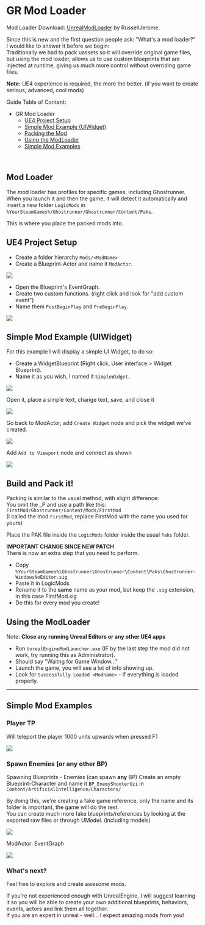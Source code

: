# GR Mod Loader

Mod Loader Download: [UnrealModLoader](https://github.com/RussellJerome/UnrealModLoader/releases) by RussellJerome.

Since this is new and the first question people ask: "What's a mod loader?" </br>
I would like to answer it before we begin:</br>
Traditionally we had to pack uassets so it will override original game files, but using the mod loader, allows us to use custom blueprints that are injected at runtime, giving us much more control without overriding game files.

**Note:** UE4 experience is required, the more the better. (if you want to create serious, advanced, cool mods)

Guide Table of Content:</br>
- GR Mod Loader
  - [UE4 Project Setup](#ue4-project-setup)
  - [Simple Mod Example (UIWidget)](#simple-mod-example-uiwidget)
  - [Packing the Mod](#build-and-pack-it)
  - [Using the ModLoader](#using-the-modloader)
  - [Simple Mod Examples](#simple-mod-examples)

</br>

## Mod Loader
The mod loader has profiles for specific games, including Ghostrunner. When you launch it and then the game, it will detect it automatically and insert a new folder `LogicMods` in `%YourSteamGames%/Ghostrunner/Ghostrunner/Content/Paks`.  
  
This is where you place the packed mods into.

## UE4 Project Setup
- Create a folder hierarchy `Mods/<ModName>`
- Create a Blueprint-Actor and name it `ModActor`.

![](Images/mod1.png)

- Open the Blueprint's EventGraph.
- Create two custom functions. (right click and look for "add custom event")
- Name them `PostBeginPlay` and `PreBeginPlay`.

![](Images/mod2.png)

## Simple Mod Example (UIWidget)

For this example I will display a simple UI Widget, to do so:
- Create a WidgetBlueprint (Right click, User interface > Widget Blueprint).
- Name it as you wish, I named it `SimpleWidget`.

![](Images/mod3.png)

Open it, place a simple text, change text, save, and close it

![](Images/mod4.png)

Go back to ModActor, add `Create Widget` node and pick the widget we've created.

![](Images/mod5.png)

Add `Add to Viewport` node and connect as shown

![](Images/mod6.png)

## Build and Pack it!
Packing is similar to the usual method, with slight difference:</br>
You omit the _P and use a path like this: `FirstMod/Ghostrunner/Content/Mods/FirstMod` </br>
(I called the mod `FirstMod`, replace FirstMod with the name you used for yours)

Place the PAK file inside the `LogicMods` folder inside the usual `Paks` folder.

**IMPORTANT CHANGE SINCE NEW PATCH**</br>
There is now an extra step that you need to perform.</br>
- Copy `%YourSteamGames%\Ghostrunner\Ghostrunner\Content\Paks\Ghostrunner-WindowsNoEditor.sig`
- Paste it in LogicMods
- Rename it to the **same** name as your mod, but keep the `.sig` extension, in this case FirstMod.sig
- Do this for every mod you create!

## Using the ModLoader
Note: **Close any running Unreal Editors or any other UE4 apps**

- Run `UnrealEngineModLauncher.exe` (IF by the last step the mod did not work, try running this as Administrator).
- Should say "Waitng for Game Window..."
- Launch the game, you will see a lot of info showing up.
- Look for `Successfully Loaded <Modname>` - if everything is loaded properly.

---
## Simple Mod Examples

### Player TP
Will teleport the player 1000 units upwards when pressed F1

![](Images/mod8.png)

### Spawn Enemies (or any other BP)
Spawning Blueprints - Enemies (can spawn **any** BP)
Create an empty Blueprint-Character and name it `BP_EnemyShooterUzi` in `Content/ArtificialIntelligence/Characters/`

By doing this, we're creating a fake game reference, only the name and its folder is important, the game will do the rest.</br>
You can create much more fake blueprints/references by looking at the exported raw files or through UModel. (including models)

![](Images/mod9.png)

ModActor: EventGraph

![](Images/mod10.png)

### What's next?
Feel free to explore and create awesome mods.

If you're not experienced enough with UnrealEngine, I will suggest learning it so you will be able to create your own additional blueprints, behaviors, events, actors and link them all together.</br>
If you are an expert in unreal - well... I expect amazing mods from you!
